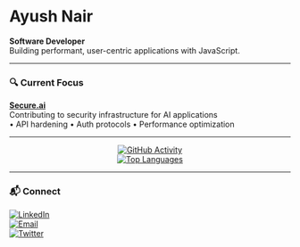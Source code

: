 # Ayush Nair

**Software Developer**  
Building performant, user-centric applications with JavaScript.

---

### 🔍 Current Focus
[**Secure.ai**](https://github.com/Arnav181/Secure.ai)  
Contributing to security infrastructure for AI applications  
• API hardening • Auth protocols • Performance optimization

---

<div align="center">

[![GitHub Activity](https://github-readme-stats.vercel.app/api?username=ayush201738982361&show_icons=true&theme=radical&hide_border=true&count_private=true)](https://github.com/ayush201738982361)  
[![Top Languages](https://github-readme-stats.vercel.app/api/top-langs/?username=ayush201738982361&layout=compact&theme=radical&hide_border=true)](https://github.com/ayush201738982361)

</div>

---

### 📬 Connect
[![LinkedIn](https://img.shields.io/badge/LinkedIn-ayush2o3-0077B5?style=flat&logo=linkedin)](https://www.linkedin.com/in/ayush2o3/)  
[![Email](https://img.shields.io/badge/Email-ayushnair87@gmail.com-D14836?style=flat&logo=gmail)](mailto:ayushnair87@gmail.com)  
[![Twitter](https://img.shields.io/badge/Twitter-@ayushnair225933-1DA1F2?style=flat&logo=twitter)](https://twitter.com/ayushnair225933)
